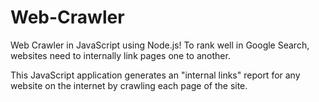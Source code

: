 # Web-Crawler

Web Crawler in JavaScript using Node.js! To rank well in Google Search, websites need to internally link pages one to another. 

This JavaScript application generates an "internal links" report for any website on the internet by crawling each page of the site.

